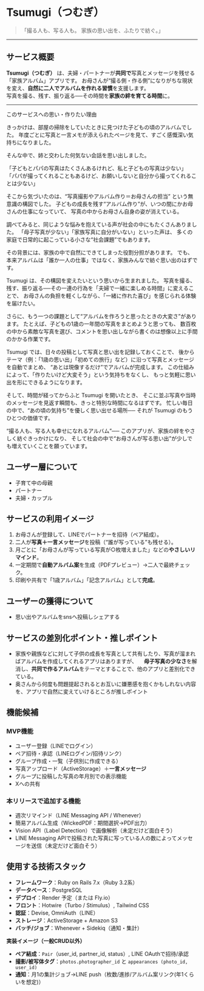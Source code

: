 # Tsumugi（つむぎ）

> 「撮る人も、写る人も。  家族の思い出を、ふたりで紡ぐ。」

---

## サービス概要
**Tsumugi（つむぎ）** は、夫婦・パートナーが**共同で**写真とメッセージを残せる「家族アルバム」アプリです。
お母さんが“撮る側・作る側”になりがちな現状を変え、**自然に二人でアルバムを作れる習慣**を支援します。  
写真を撮る、残す、振り返る──その時間を**家族の絆を育てる時間**に。

---

このサービスへの思い・作りたい理由

きっかけは、部屋の掃除をしていたときに見つけた子どもの頃のアルバムでした。
年度ごとに写真と一言メモが添えられたページを見て、すごく感慨深い気持ちになりました。

そんな中で、姉と交わした何気ない会話を思い出しました。

「子どもとパパの写真はたくさんあるけれど、私と子どもの写真は少ない」
「パパが撮ってくれることもあるけど、お願いしないと自分から撮ってくれることは少ない」

そこから気づいたのは、“写真撮影やアルバム作り＝お母さんの担当” という無意識の構図でした。
子どもの成長を残す“アルバム作り”が、いつの間にかお母さんの仕事になっていて、
写真の中からお母さん自身の姿が消えている。

調べてみると、同じような悩みを抱えている声が社会の中にもたくさんありました。
「母子写真が少ない」「家族写真に自分がいない」といった声は、
多くの家庭で日常的に起こっている小さな“社会課題”でもあります。

その背景には、家族の中で自然にできてしまった役割分担があります。
でも、本来アルバムは「誰か一人の仕事」ではなく、家族みんなで紡ぐ思い出のはずです。

Tsumugi は、その構図を変えたいという思いから生まれました。
写真を撮る、残す、振り返る──その一連の行為を「夫婦で一緒に楽しめる時間」に変えることで、
お母さんの負担を軽くしながら、「一緒に作れた喜び」を感じられる体験を届けたい。

さらに、もう一つの課題として“アルバムを作ろうと思ったときの大変さ”があります。
たとえば、子どもの1歳の一年間の写真をまとめようと思っても、
数百枚の中から素敵な写真を選び、コメントを思い出しながら書くのは想像以上に手間のかかる作業です。

Tsumugi では、日々の投稿として写真と思い出を記録しておくことで、
後からテーマ（例：「1歳の思い出」「初めての旅行」など）に沿って写真とメッセージを自動でまとめ、
“あとは現像するだけ”でアルバムが完成します。
この仕組みによって、「作りたいけど大変そう」という気持ちをなくし、
もっと気軽に思い出を形にできるようになります。

そして、時間が経ってからふと Tsumugi を開いたとき、
そこに並ぶ写真や当時のメッセージを見返す瞬間も、きっと特別な時間になるはずです。
忙しい毎日の中で、“あの頃の気持ち”を優しく思い出せる場所──
それが Tsumugi のもうひとつの価値です。

“撮る人も、写る人も幸せになれるアルバム”──
このアプリが、家族の絆をやさしく紡ぐきっかけになり、
そして社会の中で“お母さんが写る思い出”が少しでも増えていくことを願っています。

## ユーザー層について

- 子育て中の母親
- パートナー
- 夫婦・カップル

## サービスの利用イメージ
1. お母さんが登録して、LINEでパートナーを招待（ペア結成）。  
2. 二人が**写真＋一言メッセージ**を投稿（“誰が写っている”も残せる）。  
3. 月ごとに「お母さんが写っている写真が○枚増えました」などの**やさしいリマインド**。  
4. 一定期間で**自動アルバム案**を生成（PDFプレビュー）→二人で最終チェック。  
5. 印刷や共有で「1歳アルバム」「記念アルバム」として**完成**。

## ユーザーの獲得について
- 思い出やアルバムをsnsへ投稿しシェアする

## サービスの差別化ポイント・推しポイント

- 家族や親族などに対して子供の成長を写真として共有したり、写真が溜まればアルバムを作成してくれるアプリはありますが、
  　**母子写真の少なさ**を解消し、**共同で作るアルバム**をテーマとすることで、他のアプリと差別化できている。
- 奥さんから何度も問題提起されるとお互いに嫌悪感を抱くかもしれない内容を、アプリで自然に変えていけるところが推しポイント


## 機能候補

### MVP機能

-  ユーザー登録（LINEでログイン）
-  ペア招待・承認（LINEログイン/招待リンク）  
-  グループ作成・一覧（子供別に作成できる）
-  写真アップロード（ActiveStorage）＋**一言メッセージ**
-  グループに投稿した写真の年月別での表示機能
-  Xへの共有

### 本リリースで追加する機能

-  週次リマインド（LINE Messaging API / Whenever）
-  簡易アルバム生成（WickedPDF：期間選択→PDF出力）
-  Vision API（Label Detection）で画像解析（未定だけど面白そう）
-  LINE Messaging APIで投稿された写真に写っている人の数によってメッセージを送信（未定だけど面白そう）

## 使用する技術スタック
- **フレームワーク**：Ruby on Rails 7.x（Ruby 3.2系）  
- **データベース**：PostgreSQL  
- **デプロイ**：Render 予定（または Fly.io）  
- **フロント**：Hotwire（Turbo / Stimulus）, Tailwind CSS  
- **認証**：Devise, OmniAuth（LINE）  
- **ストレージ**：ActiveStorage + Amazon S3  
- **バッチ/ジョブ**：Whenever + Sidekiq（通知・集計）  

**実装イメージ（一般CRUD以外）**  
- **ペア結成**：`Pair`（user_id, partner_id, status）, LINE OAuthで招待/承認  
- **撮影/被写体タグ**：`photos.photographer_id` と `appearances (photo_id, user_id)`  
- **通知**：月1の集計ジョブ→LINE push（枚数/進捗/アルバム案リンク(年1くらいを想定)）
